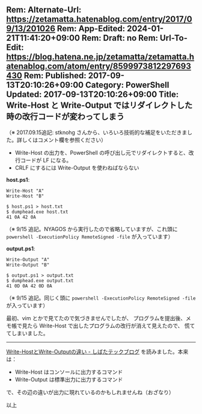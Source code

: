 Rem: Alternate-Url: https://zetamatta.hatenablog.com/entry/2017/09/13/201026
Rem: App-Edited: 2024-01-21T11:41:20+09:00
Rem: Draft: no
Rem: Url-To-Edit: https://blog.hatena.ne.jp/zetamatta/zetamatta.hatenablog.com/atom/entry/8599973812297693430
Rem: Published: 2017-09-13T20:10:26+09:00
Category: PowerShell
Updated: 2017-09-13T20:10:26+09:00
Title: Write-Host と Write-Output ではリダイレクトした時の改行コードが変わってしまう
---
（※ 2017.09.15追記: stknohg さんから、いろいろ技術的な補足をいただきました。詳しくはコメント欄を参照ください）


* Write-Host の出力を、PowerShell の呼び出し元でリダイレクトすると、改行コードが LF になる。
* CRLF にするには Write-Output を使わねばならない

**host.ps1**:

```
Write-Host "A"
Write-Host "B"
```

```
$ host.ps1 > host.txt
$ dumphead.exe host.txt
41 0A 42 0A
```

（※ 9/15 追記。NYAGOS から実行したので省略していますが、これ頭に `powershell -ExecutionPolicy RemoteSigned -file` が入っています）

**output.ps1**:

```
Write-Output "A"
Write-Output "B"
```

```
$ output.ps1 > output.txt
$ dumphead.exe output.txt
41 0D 0A 42 0D 0A
```

（※ 9/15 追記。同じく頭に `powershell -ExecutionPolicy RemoteSigned -file` が入っています）

最初、vim とかで見てたので気づきませんでしたが、
プログラムを提出後、メモ帳で見たら Write-Host で出したプログラムの改行が消えて見えたので、
慌ててしまいました。

----

[Write-HostとWrite-Outputの違い - しばたテックブログ](http://blog.shibata.tech/entry/2016/01/11/151201)
を読みました。本来は：

* Write-Host はコンソールに出力するコマンド
* Write-Output は標準出力に出力するコマンド

で、その辺の違いが出力に現れているのかもしれませんね（おざなり）

以上
